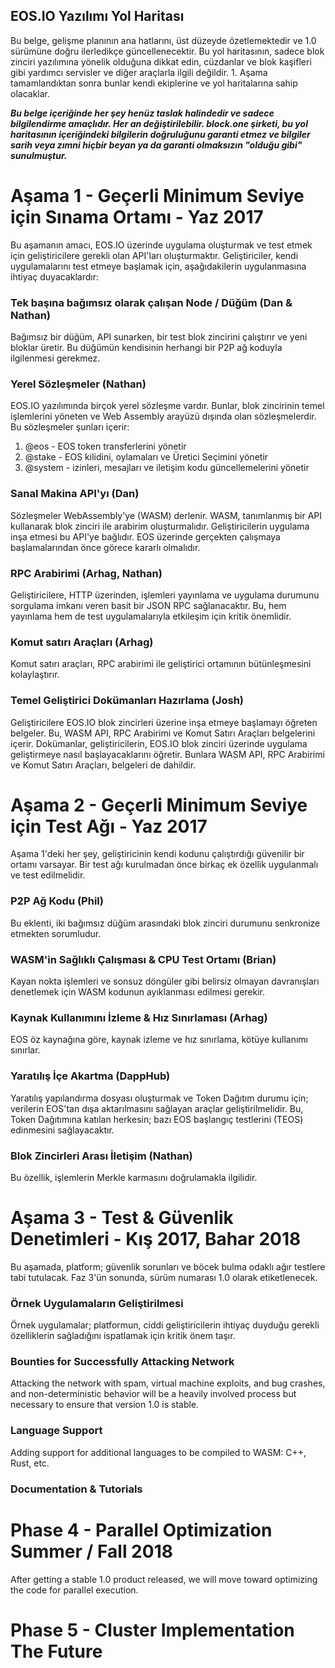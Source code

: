 ## EOS.IO Yazılımı Yol Haritası

Bu belge, gelişme planının ana hatlarını, üst düzeyde özetlemektedir ve 1.0 sürümüne doğru ilerledikçe güncellenecektir. Bu yol haritasının, sadece blok zinciri yazılımına yönelik olduğuna dikkat edin, cüzdanlar ve blok kaşifleri gibi yardımcı servisler ve diğer araçlarla ilgili değildir. 1. Aşama tamamlandıktan sonra bunlar kendi ekiplerine ve yol haritalarına sahip olacaklar.

***Bu belge içeriğinde her şey henüz taslak halindedir ve sadece bilgilendirme amaçlıdır. Her an değiştirilebilir. block.one şirketi, bu yol haritasının içeriğindeki bilgilerin doğruluğunu garanti etmez ve bilgiler sarih veya zımni hiçbir beyan ya da garanti olmaksızın "olduğu gibi" sunulmuştur.***

# Aşama 1 - Geçerli Minimum Seviye için Sınama Ortamı - Yaz 2017

Bu aşamanın amacı, EOS.IO üzerinde uygulama oluşturmak ve test etmek için geliştiricilere gerekli olan API'ları oluşturmaktır. Geliştiriciler, kendi uygulamalarını test etmeye başlamak için, aşağıdakilerin uygulanmasına ihtiyaç duyacaklardır:

### Tek başına bağımsız olarak çalışan Node / Düğüm (Dan & Nathan)

Bağımsız bir düğüm, API sunarken, bir test blok zincirini çalıştırır ve yeni bloklar üretir. Bu düğümün kendisinin herhangi bir P2P ağ koduyla ilgilenmesi gerekmez.

### Yerel Sözleşmeler (Nathan)

EOS.IO yazılımında birçok yerel sözleşme vardır. Bunlar, blok zincirinin temel işlemlerini yöneten ve Web Assembly arayüzü dışında olan sözleşmelerdir. Bu sözleşmeler şunları içerir:

1. @eos - EOS token transferlerini yönetir
2. @stake - EOS kilidini, oylamaları ve Üretici Seçimini yönetir
3. @system - izinleri, mesajları ve iletişim kodu güncellemelerini yönetir

### Sanal Makina API'yı (Dan)

Sözleşmeler WebAssembly'ye (WASM) derlenir. WASM, tanımlanmış bir API kullanarak blok zinciri ile arabirim oluşturmalıdır. Geliştiricilerin uygulama inşa etmesi bu API'ye bağlıdır. EOS üzerinde gerçekten çalışmaya başlamalarından önce görece kararlı olmalıdır.

### RPC Arabirimi (Arhag, Nathan)

Geliştiricilere, HTTP üzerinden, işlemleri yayınlama ve uygulama durumunu sorgulama imkanı veren basit bir JSON RPC sağlanacaktır. Bu, hem yayınlama hem de test uygulamalarıyla etkileşim için kritik önemlidir.

### Komut satırı Araçları (Arhag)

Komut satırı araçları, RPC arabirimi ile geliştirici ortamının bütünleşmesini kolaylaştırır.

### Temel Geliştirici Dokümanları Hazırlama (Josh)

Geliştiricilere EOS.IO blok zincirleri üzerine inşa etmeye başlamayı öğreten belgeler. Bu, WASM API, RPC Arabirimi ve Komut Satırı Araçları belgelerini içerir. Dokümanlar, geliştiricilerin, EOS.IO blok zinciri üzerinde uygulama geliştirmeye nasıl başlayacaklarını öğretir. Bunlara WASM API, RPC Arabirimi ve Komut Satırı Araçları, belgeleri de dahildir.

# Aşama 2 - Geçerli Minimum Seviye için Test Ağı - Yaz 2017

Aşama 1'deki her şey, geliştiricinin kendi kodunu çalıştırdığı güvenilir bir ortamı varsayar. Bir test ağı kurulmadan önce birkaç ek özellik uygulanmalı ve test edilmelidir.

### P2P Ağ Kodu (Phil)

Bu eklenti, iki bağımsız düğüm arasındaki blok zinciri durumunu senkronize etmekten sorumludur.

### WASM'in Sağlıklı Çalışması & CPU Test Ortamı (Brian)

Kayan nokta işlemleri ve sonsuz döngüler gibi belirsiz olmayan davranışları denetlemek için WASM kodunun ayıklanması edilmesi gerekir.

### Kaynak Kullanımını İzleme & Hız Sınırlaması (Arhag)

EOS öz kaynağına göre, kaynak izleme ve hız sınırlama, kötüye kullanımı sınırlar.

### Yaratılış İçe Akartma (DappHub)

Yaratılış yapılandırma dosyası oluşturmak ve Token Dağıtım durumu için; verilerin EOS'tan dışa aktarılmasını sağlayan araçlar geliştirilmelidir. Bu, Token Dağıtımına katılan herkesin; bazı EOS başlangıç testlerini (TEOS) edinmesini sağlayacaktır.

### Blok Zincirleri Arası İletişim (Nathan)

Bu özellik, işlemlerin Merkle karmasını doğrulamakla ilgilidir.

# Aşama 3 - Test & Güvenlik Denetimleri - Kış 2017, Bahar 2018

Bu aşamada, platform; güvenlik sorunları ve böcek bulma odaklı ağır testlere tabi tutulacak. Faz 3'ün sonunda, sürüm numarası 1.0 olarak etiketlenecek.

### Örnek Uygulamaların Geliştirilmesi

Örnek uygulamalar; platformun, ciddi geliştiricilerin ihtiyaç duyduğu gerekli özelliklerin sağladığını ispatlamak için kritik önem taşır.

### Bounties for Successfully Attacking Network

Attacking the network with spam, virtual machine exploits, and bug crashes, and non-deterministic behavior will be a heavily involved process but necessary to ensure that version 1.0 is stable.

### Language Support

Adding support for additional languages to be compiled to WASM: C++, Rust, etc.

### Documentation & Tutorials

# Phase 4 - Parallel Optimization Summer / Fall 2018

After getting a stable 1.0 product released, we will move toward optimizing the code for parallel execution.

# Phase 5 - Cluster Implementation The Future